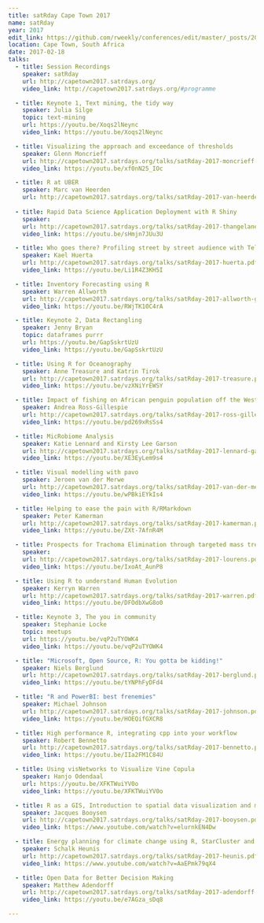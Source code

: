 ```yaml
---
title: satRday Cape Town 2017
name: satRday
year: 2017
edit_link: https://github.com/rweekly/conferences/edit/master/_posts/2017-02-18-satRday-cape-town-2017.md
location: Cape Town, South Africa
date: 2017-02-18
talks:
  - title: Session Recordings
    speaker: satRday
    url: http://capetown2017.satrdays.org/
    video_link: http://capetown2017.satrdays.org/#programme

  - title: Keynote 1, Text mining, the tidy way
    speaker: Julia Silge
    topic: text-mining
    url: https://youtu.be/Xoqs2lNeync
    video_link: https://youtu.be/Xoqs2lNeync

  - title: Visualizing the approach and exceedance of thresholds
    speaker: Glenn Moncrieff
    url: http://capetown2017.satrdays.org/talks/satRday-2017-moncrieff.pdf
    video_link: https://youtu.be/xf0nN25_IOc

  - title: R at UBER
    speaker: Marc van Heerden
    url: http://capetown2017.satrdays.org/talks/satRday-2017-van-heerden.pdf
    
  - title: Rapid Data Science Application Deployment with R Shiny
    speaker: 
    url: http://capetown2017.satrdays.org/talks/satRday-2017-thangelane.pdf
    video_link: https://youtu.be/sHmjn7JUu3U

  - title: Who goes there? Profiling street by street audience with Telco data
    speaker: Kael Huerta
    url: http://capetown2017.satrdays.org/talks/satRday-2017-huerta.pdf
    video_link: https://youtu.be/Li1R4Z3KH5I

  - title: Inventory Forecasting using R
    speaker: Warren Allworth
    url: http://capetown2017.satrdays.org/talks/satRday-2017-allworth-gross.pdf
    video_link: https://youtu.be/RWjTK10C4rA

  - title: Keynote 2, Data Rectangling
    speaker: Jenny Bryan
    topic: dataframes purrr
    url: https://youtu.be/GapSskrtUzU
    video_link: https://youtu.be/GapSskrtUzU

  - title: Using R for Oceanography
    speaker: Anne Treasure and Katrin Tirok
    url: http://capetown2017.satrdays.org/talks/satRday-2017-treasure.pdf
    video_link: https://youtu.be/vzXNiYrEWSY

  - title: Impact of fishing on African penguin population off the West Coast
    speaker: Andrea Ross-Gillespie
    url: http://capetown2017.satrdays.org/talks/satRday-2017-ross-gillespie.pdf
    video_link: https://youtu.be/pd269xRsSs4

  - title: MicRobiome Analysis
    speaker: Katie Lennard and Kirsty Lee Garson
    url: http://capetown2017.satrdays.org/talks/satRday-2017-lennard-garson.pdf
    video_link: https://youtu.be/XE3EyLem9s4

  - title: Visual modelling with pavo
    speaker: Jeroen van der Merwe
    url: http://capetown2017.satrdays.org/talks/satRday-2017-van-der-merwe.pdf
    video_link: https://youtu.be/wPBkiEYkIs4

  - title: Helping to ease the pain with R/RMarkdown
    speaker: Peter Kamerman
    url: http://capetown2017.satrdays.org/talks/satRday-2017-kamerman.pdf
    video_link: https://youtu.be/ZXt-7AfnR4M

  - title: Prospects for Trachoma Elimination through targeted mass treatment (Laing Lourens)
    speaker: 
    url: http://capetown2017.satrdays.org/talks/satRday-2017-lourens.pdf
    video_link: https://youtu.be/IxoAt_AunP8

  - title: Using R to understand Human Evolution
    speaker: Kerryn Warren
    url: http://capetown2017.satrdays.org/talks/satRday-2017-warren.pdf
    video_link: https://youtu.be/DFOdbXwG8o0

  - title: Keynote 3, The you in community
    speaker: Stephanie Locke
    topic: meetups
    url: https://youtu.be/vqP2uTYOWK4
    video_link: https://youtu.be/vqP2uTYOWK4

  - title: "Microsoft, Open Source, R: You gotta be kidding!"
    speaker: Niels Berglund
    url: http://capetown2017.satrdays.org/talks/satRday-2017-berglund.pdf
    video_link: https://youtu.be/tYNPhFyDFd4

  - title: "R and PowerBI: best frenemies"
    speaker: Michael Johnson
    url: http://capetown2017.satrdays.org/talks/satRday-2017-johnson.pdf
    video_link: https://youtu.be/HOEQifGXCR8

  - title: High performance R, integrating cpp into your workflow
    speaker: Robert Bennetto
    url: http://capetown2017.satrdays.org/talks/satRday-2017-bennetto.pdf
    video_link: https://youtu.be/IIa2FM1C84U

  - title: Using visNetworks to Visualize Vine Copula
    speaker: Hanjo Odendaal
    url: https://youtu.be/XFKTWuiYV0o
    video_link: https://youtu.be/XFKTWuiYV0o

  - title: R as a GIS, Introduction to spatial data visualization and manipulation
    speaker: Jacques Booysen
    url: http://capetown2017.satrdays.org/talks/satRday-2017-booysen.pdf
    video_link: https://www.youtube.com/watch?v=elurnkEN4Dw

  - title: Energy planning for climate change using R, StarCluster and Shiny
    speaker: Schalk Heunis
    url: http://capetown2017.satrdays.org/talks/satRday-2017-heunis.pdf
    video_link: https://www.youtube.com/watch?v=AaEPmk79qX4

  - title: Open Data for Better Decision Making
    speaker: Matthew Adendorff
    url: http://capetown2017.satrdays.org/talks/satRday-2017-adendorff.pdf
    video_link: https://youtu.be/e7AGza_sDq8

---
```

